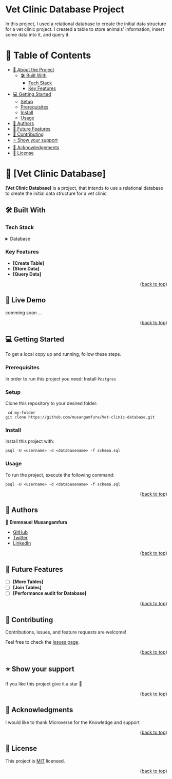 # Vet Clinic Database Project

In this project, I used a relational database to create the initial data structure for a vet clinic project. I created a table to store animals' information, insert some data into it, and query it.

<!-- TABLE OF CONTENTS -->

# 📗 Table of Contents

- [📖 About the Project](#about-project)
  - [🛠 Built With](#built-with)
    - [Tech Stack](#tech-stack)
    - [Key Features](#key-features)
- [💻 Getting Started](#getting-started)
  - [Setup](#setup)
  - [Prerequisites](#prerequisites)
  - [Install](#install)
  - [Usage](#usage)
- [👥 Authors](#authors)
- [🔭 Future Features](#future-features)
- [🤝 Contributing](#contributing)
- [⭐️ Show your support](#support)
- [🙏 Acknowledgements](#acknowledgements)
- [📝 License](#license)

<!-- PROJECT DESCRIPTION -->

# 📖 [Vet Clinic Database] <a name="about-project"></a>

**[Vet Clinic Database]** is a project, that intends to use a relational database to create the initial data structure for a vet clinic

## 🛠 Built With <a name="built-with"></a>

### Tech Stack <a name="tech-stack"></a>

<details>
<summary>Database</summary>
  <ul>
    <li><a href="https://www.postgresql.org/">PostgreSQL</a></li>
  </ul>
</details>

<!-- Features -->

### Key Features <a name="key-features"></a>

- **[Create Table]**
- **[Store Data]**
- **[Query Data]**

<p align="right">(<a href="#readme-top">back to top</a>)</p>

<!-- LIVE DEMO -->

## 🚀 Live Demo <a name="live-demo"></a>

comming soon ...

<p align="right">(<a href="#readme-top">back to top</a>)</p>

<!-- GETTING STARTED -->

## 💻 Getting Started <a name="getting-started"></a>

To get a local copy up and running, follow these steps.

### Prerequisites

In order to run this project you need:
Install `Postgres`

### Setup

Clone this repository to your desired folder:

     cd my-folder
    git clone https://github.com/musangamfure/Vet-clinic-database.git

### Install

Install this project with:


    psql -U <username> -d <databasename> -f schema.sql

### Usage

To run the project, execute the following command:


    psql -U <username> -d <databasename> -f schema.sql

<p align="right">(<a href="#readme-top">back to top</a>)</p>

<!-- AUTHORS -->

## 👥 Authors <a name="authors"></a>

👤 **Emmnauel Musangamfura**

- [GitHub](https://github.com/musangamfure)
- [Twitter](https://twitter.com/musangamfure)
- [LinkedIn](https://www.linkedin.com/in/musangamfurae)

<p align="right">(<a href="#readme-top">back to top</a>)</p>

<!-- FUTURE FEATURES -->

## 🔭 Future Features <a name="future-features"></a>

- [ ] **[More Tables]**
- [ ] **[Join Tables]**
- [ ] **[Performance audit for Database]**

<p align="right">(<a href="#readme-top">back to top</a>)</p>

<!-- CONTRIBUTING -->

## 🤝 Contributing <a name="contributing"></a>

Contributions, issues, and feature requests are welcome!

Feel free to check the [issues page](../../issues/).

<p align="right">(<a href="#readme-top">back to top</a>)</p>

<!-- SUPPORT -->

## ⭐️ Show your support <a name="support"></a>

If you like this project give it a star 🤩

<p align="right">(<a href="#readme-top">back to top</a>)</p>

<!-- ACKNOWLEDGEMENTS -->

## 🙏 Acknowledgments <a name="acknowledgements"></a>

I would like to thank Microverse for the Knowledge and support

<p align="right">(<a href="#readme-top">back to top</a>)</p>

<!-- LICENSE -->

## 📝 License <a name="license"></a>

This project is [MIT](https://github.com/musangamfure/Vet-clinic-database/blob/dev/LICENSE) licensed.

<p align="right">(<a href="#readme-top">back to top</a>)</p>
